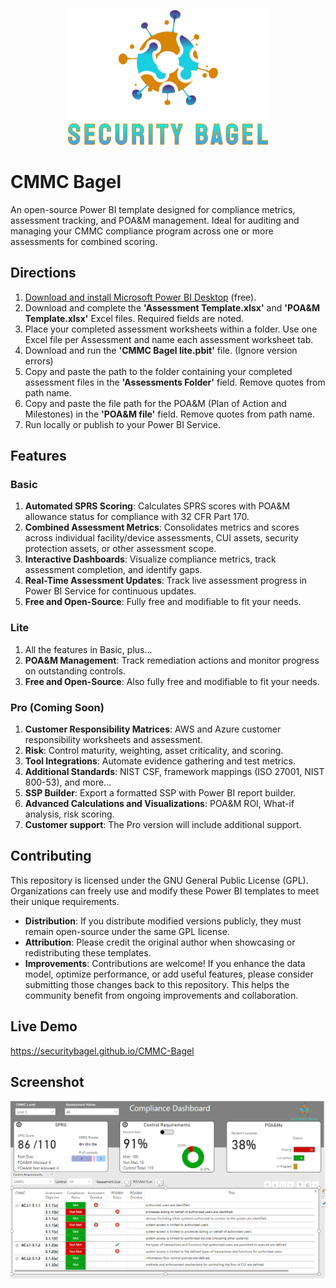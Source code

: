 <p align="center">
  <img src="https://github.com/SecurityBagel/SecurityBagel/blob/main/SecurityBagel.png"/>
</p>

# CMMC Bagel
An open-source Power BI template designed for compliance metrics, assessment tracking, and POA&M management. Ideal for auditing and managing your CMMC compliance program across one or more assessments for combined scoring.

## Directions
1. [Download and install Microsoft Power BI Desktop](https://powerbi.microsoft.com/en-us/desktop/) (free).
2. Download and complete the **'Assessment Template.xlsx'** and **'POA&M Template.xlsx'** Excel files. Required fields are noted.
3. Place your completed assessment worksheets within a folder. Use one Excel file per Assessment and name each assessment worksheet tab.
4. Download and run the **'CMMC Bagel lite.pbit'** file. (Ignore version errors)
5. Copy and paste the path to the folder containing your completed assessment files in the **'Assessments Folder'** field. Remove quotes from path name.
6. Copy and paste the file path for the POA&M (Plan of Action and Milestones) in the **'POA&M file'** field. Remove quotes from path name.
7. Run locally or publish to your Power BI Service.

## Features
### Basic
1. **Automated SPRS Scoring**: Calculates SPRS scores with POA&M allowance status for compliance with 32 CFR Part 170.
2. **Combined Assessment Metrics**: Consolidates metrics and scores across individual facility/device assessments, CUI assets, security protection assets, or other assessment scope.
3. **Interactive Dashboards**: Visualize compliance metrics, track assessment completion, and identify gaps.
4. **Real-Time Assessment Updates**: Track live assessment progress in Power BI Service for continuous updates.
5. **Free and Open-Source**: Fully free and modifiable to fit your needs.
### Lite
1. All the features in Basic, plus...
2. **POA&M Management**: Track remediation actions and monitor progress on outstanding controls.
3. **Free and Open-Source**: Also fully free and modifiable to fit your needs.
### Pro (Coming Soon)
1. **Customer Responsibility Matrices**: AWS and Azure customer responsibility worksheets and assessment.
2. **Risk**: Control maturity, weighting, asset criticality, and scoring.
3. **Tool Integrations**: Automate evidence gathering and test metrics.
4. **Additional Standards**: NIST CSF, framework mappings (ISO 27001, NIST 800-53), and more...
5. **SSP Builder**: Export a formatted SSP with Power BI report builder.
6. **Advanced Calculations and Visualizations**: POA&M ROI, What-if analysis, risk scoring.
7. **Customer support**: The Pro version will include additional support.

## Contributing
This repository is licensed under the GNU General Public License (GPL).
Organizations can freely use and modify these Power BI templates to meet their unique requirements.
- **Distribution**: If you distribute modified versions publicly, they must remain open-source under the same GPL license.
- **Attribution**: Please credit the original author when showcasing or redistributing these templates.
- **Improvements**: Contributions are welcome! If you enhance the data model, optimize performance, or add useful features, please consider submitting those changes back to this repository. This helps the community benefit from ongoing improvements and collaboration.

## Live Demo
https://securitybagel.github.io/CMMC-Bagel

## Screenshot
![CMMC Bagel Lite](https://github.com/SecurityBagel/CMMC-Bagel/blob/main/CMMC%20Bagel%20Lite.png)
